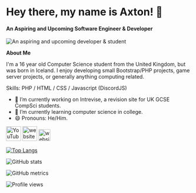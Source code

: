 # Hey there, my name is Axton! 👋
#### An Aspiring and Upcoming Software Engineer & Developer
![An aspiring and upcoming developer & student](https://cdn.discordapp.com/attachments/765690365256007692/930518338784870400/unknown.png)

**About Me**

I'm a 16 year old Computer Science student from the United Kingdom, but was born in Iceland. I enjoy developing small Bootstrap/PHP projects, game server projects, or generally anything computing related.

Skills: PHP / HTML / CSS /  Javascript (DiscordJS)

- 🔭 I’m currently working on Intrevise, a revision site for UK GCSE CompSci students. 
- 🌱 I’m currently learning computer science in college. 
- 😄 Pronouns: He/Him. 


[<img src='https://pnggrid.com/wp-content/uploads/2021/07/White-YouTube-Logo-Transparent.png' alt='YouTube' height='40'>](https://www.youtube.com/channel/UCQ33WJtEvMq4g6M3g8foeQQ)  [<img src='https://icon-library.com/images/globe-icon-white/globe-icon-white-8.jpg' alt='website' height='40'>](https://axtonprice.com)  [<img src='https://discord.com/assets/145dc557845548a36a82337912ca3ac5.svg' alt='website' height='32'>](https://discord.gg/dP3MuBATGc)  

[![Top Langs](https://github-readme-stats.vercel.app/api/top-langs/?username=axtonprice)](https://github.com/anuraghazra/github-readme-stats)

![GitHub stats](https://github-readme-stats.vercel.app/api?username=axtonprice&show_icons=true&count_private=true)  

![GitHub metrics](https://metrics.lecoq.io/axtonprice)  

![Profile views](https://gpvc.arturio.dev/axtonprice)
